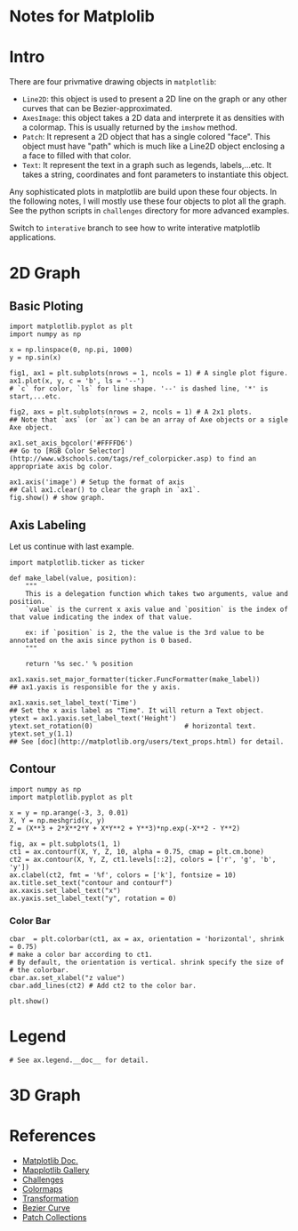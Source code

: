 # Notes for Matplolib

# Intro

There are four privmative drawing objects in `matplotlib`:

- `Line2D`: this object is used to present a 2D line on the graph or any other curves that can be Bezier-approximated.
- `AxesImage`: this object takes a 2D data and interprete it as densities with a colormap. This is usually returned by the `imshow` method.
- `Patch`: It represent a 2D object that has a single colored "face". This object must have "path" which is much like a Line2D object enclosing a a face to filled with that color.
- `Text`: It represent the text in a graph such as legends, labels,...etc. It takes a string, coordinates and font parameters to instantiate this object.

Any sophisticated plots in matplotlib are build upon these four objects. In the following notes, I will mostly use these four objects to plot all the graph. See the python scripts in `challenges` directory for more advanced examples.

Switch to `interative` branch to see how to write interative matplotlib applications.

# 2D Graph

## Basic Ploting

```{python}
import matplotlib.pyplot as plt
import numpy as np

x = np.linspace(0, np.pi, 1000)
y = np.sin(x)

fig1, ax1 = plt.subplots(nrows = 1, ncols = 1) # A single plot figure.
ax1.plot(x, y, c = 'b', ls = '--') 
# `c` for color, `ls` for line shape. '--' is dashed line, '*' is start,...etc.

fig2, axs = plt.subplots(nrows = 2, ncols = 1) # A 2x1 plots.
## Note that `axs` (or `ax`) can be an array of Axe objects or a sigle Axe object.

ax1.set_axis_bgcolor('#FFFFD6')
## Go to [RGB Color Selector](http://www.w3schools.com/tags/ref_colorpicker.asp) to find an appropriate axis bg color.

ax1.axis('image') # Setup the format of axis
## Call ax1.clear() to clear the graph in `ax1`.
fig.show() # show graph.
```

## Axis Labeling

Let us continue with last example.
```{python}
import matplotlib.ticker as ticker

def make_label(value, position):
    """
    This is a delegation function which takes two arguments, value and position.
    `value` is the current x axis value and `position` is the index of that value indicating the index of that value. 

    ex: if `position` is 2, the the value is the 3rd value to be annotated on the axis since python is 0 based.
    """

    return '%s sec.' % position

ax1.xaxis.set_major_formatter(ticker.FuncFormatter(make_label))
## ax1.yaxis is responsible for the y axis.

ax1.xaxis.set_label_text('Time')
## Set the x axis label as "Time". It will return a Text object.
ytext = ax1.yaxis.set_label_text('Height')
ytext.set_rotation(0)                       # horizontal text.
ytext.set_y(1.1)
## See [doc](http://matplotlib.org/users/text_props.html) for detail.
```

## Contour

```{python}
import numpy as np
import matplotlib.pyplot as plt

x = y = np.arange(-3, 3, 0.01)
X, Y = np.meshgrid(x, y)
Z = (X**3 + 2*X**2*Y + X*Y**2 + Y**3)*np.exp(-X**2 - Y**2)

fig, ax = plt.subplots(1, 1)
ct1 = ax.contourf(X, Y, Z, 10, alpha = 0.75, cmap = plt.cm.bone)
ct2 = ax.contour(X, Y, Z, ct1.levels[::2], colors = ['r', 'g', 'b', 'y'])
ax.clabel(ct2, fmt = '%f', colors = ['k'], fontsize = 10)
ax.title.set_text("contour and contourf")
ax.xaxis.set_label_text("x")
ax.yaxis.set_label_text("y", rotation = 0)
```

### Color Bar

```{python}
cbar  = plt.colorbar(ct1, ax = ax, orientation = 'horizontal', shrink = 0.75) 
# make a color bar according to ct1.
# By default, the orientation is vertical. shrink specify the size of 
# the colorbar.
cbar.ax.set_xlabel("z value")
cbar.add_lines(ct2) # Add ct2 to the color bar.

plt.show()
```

# Legend

```{python}
# See ax.legend.__doc__ for detail.
```

# 3D Graph


# References

- [Matplotlib Doc.](http://matplotlib.org/users/index.html)
- [Mapplotlib Gallery](http://matplotlib.org/gallery.html)
- [Challenges](http://www.labri.fr/perso/nrougier/teaching/matplotlib/#d-plots)
- [Colormaps](http://matplotlib.org/users/colormaps.html)
- [Transformation](http://matplotlib.org/users/transforms_tutorial.html)
- [Bezier Curve](https://en.wikipedia.org/wiki/B%C3%A9zier_curve)
- [Patch Collections](http://matplotlib.org/examples/api/patch_collection.html)
